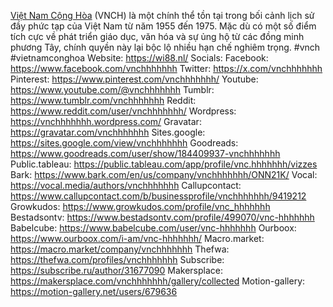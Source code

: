 <a href="https://wi88.nl/">Việt Nam Cộng Hòa</a> (VNCH) là một chính thể tồn tại trong bối cảnh lịch sử đầy phức tạp của Việt Nam từ năm 1955 đến 1975. Mặc dù có một số điểm tích cực về phát triển giáo dục, văn hóa và sự ủng hộ từ các đồng minh phương Tây, chính quyền này lại bộc lộ nhiều hạn chế nghiêm trọng.
#vnch #vietnamconghoa
Website: <a href="https://wi88.nl/">https://wi88.nl/</a>
Socials:
Facebook: <a href="https://www.facebook.com/vnchhhhhhh">https://www.facebook.com/vnchhhhhhh</a>
Twitter: <a href="https://x.com/vnchhhhhhh">https://x.com/vnchhhhhhh</a>
Pinterest: <a href="https://www.pinterest.com/vnchhhhhhh/">https://www.pinterest.com/vnchhhhhhh/</a>
Youtube: <a href="https://www.youtube.com/@vnchhhhhhh">https://www.youtube.com/@vnchhhhhhh</a>
Tumblr: <a href="https://www.tumblr.com/vnchhhhhhh">https://www.tumblr.com/vnchhhhhhh</a>
Reddit: <a href="https://www.reddit.com/user/vnchhhhhhh/">https://www.reddit.com/user/vnchhhhhhh/</a>
Wordpress: <a href="https://vnchhhhhhh.wordpress.com/">https://vnchhhhhhh.wordpress.com/</a>
Gravatar: <a href="https://gravatar.com/vnchhhhhhh">https://gravatar.com/vnchhhhhhh</a>
Sites.google: <a href="https://sites.google.com/view/vnchhhhhhh">https://sites.google.com/view/vnchhhhhhh</a>
Goodreads: <a href="https://www.goodreads.com/user/show/184409937-vnchhhhhhh">https://www.goodreads.com/user/show/184409937-vnchhhhhhh</a>
Public.tableau: <a href="https://public.tableau.com/app/profile/vnc.hhhhhhh/vizzes">https://public.tableau.com/app/profile/vnc.hhhhhhh/vizzes</a>
Bark: <a href="https://www.bark.com/en/us/company/vnchhhhhhh/ONN21K/">https://www.bark.com/en/us/company/vnchhhhhhh/ONN21K/</a>
Vocal: <a href="https://vocal.media/authors/vnchhhhhhh">https://vocal.media/authors/vnchhhhhhh</a>
Callupcontact: <a href="https://www.callupcontact.com/b/businessprofile/vnchhhhhhh/9419212">https://www.callupcontact.com/b/businessprofile/vnchhhhhhh/9419212</a>
Growkudos: <a href="https://www.growkudos.com/profile/vnc_hhhhhhh">https://www.growkudos.com/profile/vnc_hhhhhhh</a>
Bestadsontv: <a href="https://www.bestadsontv.com/profile/499070/vnc-hhhhhhh">https://www.bestadsontv.com/profile/499070/vnc-hhhhhhh</a>
Babelcube: <a href="https://www.babelcube.com/user/vnc-hhhhhhh">https://www.babelcube.com/user/vnc-hhhhhhh</a>
Ourboox: <a href="https://www.ourboox.com/i-am/vnc-hhhhhhh/">https://www.ourboox.com/i-am/vnc-hhhhhhh/</a>
Macro.market: <a href="https://macro.market/company/vnchhhhhhh">https://macro.market/company/vnchhhhhhh</a>
Thefwa: <a href="https://thefwa.com/profiles/vnchhhhhhh">https://thefwa.com/profiles/vnchhhhhhh</a>
Subscribe: <a href="https://subscribe.ru/author/31677090">https://subscribe.ru/author/31677090</a>
Makersplace: <a href="https://makersplace.com/vnchhhhhhh/gallery/collected">https://makersplace.com/vnchhhhhhh/gallery/collected</a>
Motion-gallery: <a href="https://motion-gallery.net/users/679636">https://motion-gallery.net/users/679636</a>